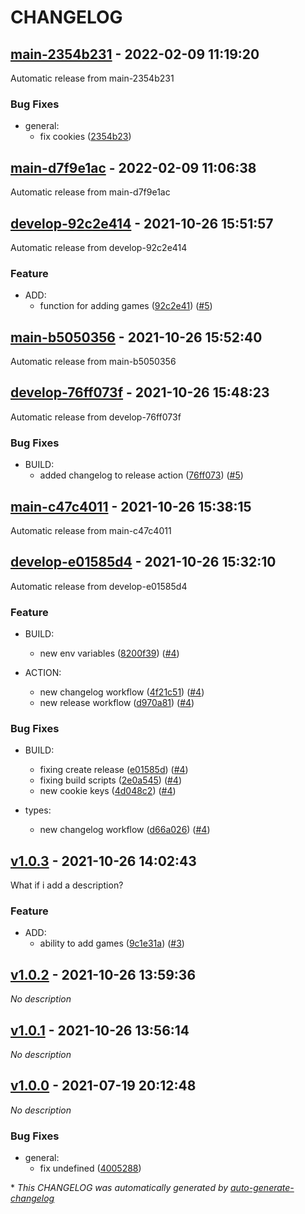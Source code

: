 # CHANGELOG

## [main-2354b231](https://github.com/julou95/war-room/releases/tag/main-2354b231) - 2022-02-09 11:19:20

Automatic release from main-2354b231

### Bug Fixes

- general:
  - fix cookies ([2354b23](https://github.com/julou95/war-room/commit/2354b231f75faaeb9f2c81d8d4965dc16f102547))

## [main-d7f9e1ac](https://github.com/julou95/war-room/releases/tag/main-d7f9e1ac) - 2022-02-09 11:06:38

Automatic release from main-d7f9e1ac

## [develop-92c2e414](https://github.com/julou95/war-room/releases/tag/develop-92c2e414) - 2021-10-26 15:51:57

Automatic release from develop-92c2e414

### Feature

- ADD:
  - function for adding games ([92c2e41](https://github.com/julou95/war-room/commit/92c2e4148d812f6c8343b9c039c13f40a5a87bf6)) ([#5](https://github.com/julou95/war-room/pull/5))

## [main-b5050356](https://github.com/julou95/war-room/releases/tag/main-b5050356) - 2021-10-26 15:52:40

Automatic release from main-b5050356

## [develop-76ff073f](https://github.com/julou95/war-room/releases/tag/develop-76ff073f) - 2021-10-26 15:48:23

Automatic release from develop-76ff073f

### Bug Fixes

- BUILD:
  - added changelog to release action ([76ff073](https://github.com/julou95/war-room/commit/76ff073f1c06f541683a217f1ed6193b49fd0be8)) ([#5](https://github.com/julou95/war-room/pull/5))

## [main-c47c4011](https://github.com/julou95/war-room/releases/tag/main-c47c4011) - 2021-10-26 15:38:15

Automatic release from main-c47c4011

## [develop-e01585d4](https://github.com/julou95/war-room/releases/tag/develop-e01585d4) - 2021-10-26 15:32:10

Automatic release from develop-e01585d4

### Feature

- BUILD:
  - new env variables ([8200f39](https://github.com/julou95/war-room/commit/8200f393bca1e826e634aa5aeb8fb3cf2b82dd60)) ([#4](https://github.com/julou95/war-room/pull/4))

- ACTION:
  - new changelog workflow ([4f21c51](https://github.com/julou95/war-room/commit/4f21c51b4081fa45c0ac07e2e851b28686e0ef14)) ([#4](https://github.com/julou95/war-room/pull/4))
  - new release workflow ([d970a81](https://github.com/julou95/war-room/commit/d970a814f4ea12e97452a95006cc9734c4490b81)) ([#4](https://github.com/julou95/war-room/pull/4))

### Bug Fixes

- BUILD:
  - fixing create release ([e01585d](https://github.com/julou95/war-room/commit/e01585d49b1d45e8a8d5c748939cfa5fcff67a07)) ([#4](https://github.com/julou95/war-room/pull/4))
  - fixing build scripts ([2e0a545](https://github.com/julou95/war-room/commit/2e0a54511190b47e68bc2cdce544c44431a4a6c4)) ([#4](https://github.com/julou95/war-room/pull/4))
  - new cookie keys ([4d048c2](https://github.com/julou95/war-room/commit/4d048c29e4a92d9e243f9c43857a5516bd669397)) ([#4](https://github.com/julou95/war-room/pull/4))

- types:
  - new changelog workflow ([d66a026](https://github.com/julou95/war-room/commit/d66a02624935b968d6b7768ca610efef62b998cd)) ([#4](https://github.com/julou95/war-room/pull/4))

## [v1.0.3](https://github.com/julou95/war-room/releases/tag/v1.0.3) - 2021-10-26 14:02:43

What if i add a description?

### Feature

- ADD:
  - ability to add games ([9c1e31a](https://github.com/julou95/war-room/commit/9c1e31a317dcb026c1c52e9dc560c9e580107a72)) ([#3](https://github.com/julou95/war-room/pull/3))

## [v1.0.2](https://github.com/julou95/war-room/releases/tag/v1.0.2) - 2021-10-26 13:59:36

*No description*

## [v1.0.1](https://github.com/julou95/war-room/releases/tag/v1.0.1) - 2021-10-26 13:56:14

*No description*

## [v1.0.0](https://github.com/julou95/war-room/releases/tag/v1.0.0) - 2021-07-19 20:12:48

*No description*

### Bug Fixes

- general:
  - fix undefined ([4005288](https://github.com/julou95/war-room/commit/4005288a7806329effce2bae76af9106488c0787))

\* *This CHANGELOG was automatically generated by [auto-generate-changelog](https://github.com/BobAnkh/auto-generate-changelog)*
